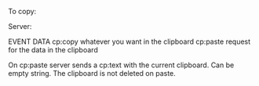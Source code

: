 To copy:

Server:

EVENT		DATA
cp:copy		whatever you want in the clipboard
cp:paste	request for the data in the clipboard


On cp:paste server sends a cp:text with the current clipboard. Can be empty string. The clipboard is not deleted on paste.